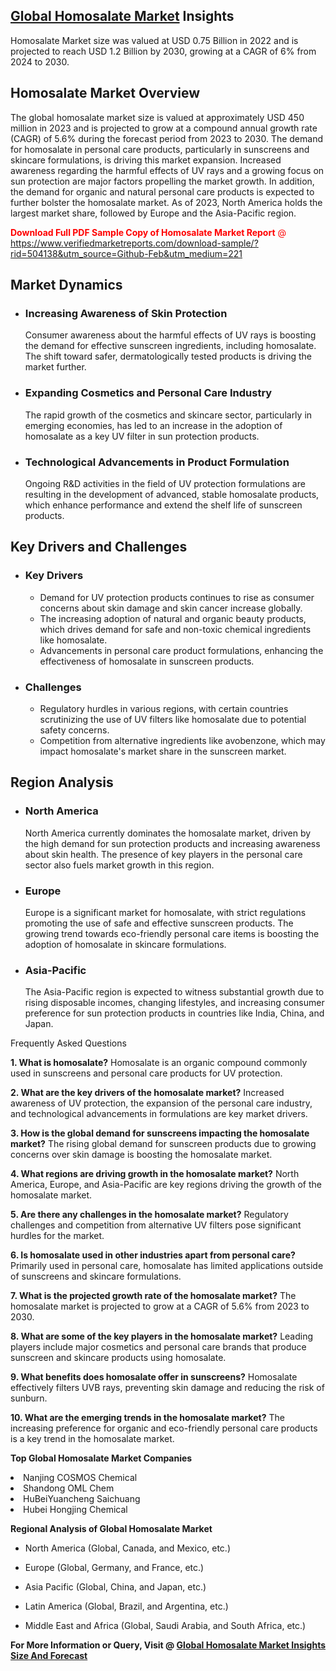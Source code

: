 <h2><a href="https://www.verifiedmarketreports.com/download-sample/?rid=504138&amp;utm_source=Github&amp;utm_medium=221" target="_blank">Global Homosalate Market</a> Insights</h2><p>Homosalate Market size was valued at USD 0.75 Billion in 2022 and is projected to reach USD 1.2 Billion by 2030, growing at a CAGR of 6% from 2024 to 2030.</p><p> <h2>Homosalate Market Overview</h2> <p>The global homosalate market size is valued at approximately USD 450 million in 2023 and is projected to grow at a compound annual growth rate (CAGR) of 5.6% during the forecast period from 2023 to 2030. The demand for homosalate in personal care products, particularly in sunscreens and skincare formulations, is driving this market expansion. Increased awareness regarding the harmful effects of UV rays and a growing focus on sun protection are major factors propelling the market growth. In addition, the demand for organic and natural personal care products is expected to further bolster the homosalate market. As of 2023, North America holds the largest market share, followed by Europe and the Asia-Pacific region. <p><span class=""><span style="color: #ff0000;"><strong>Download Full PDF Sample Copy of Homosalate Market Report</strong> @ </span><a href="https://www.verifiedmarketreports.com/download-sample/?rid=504138&amp;utm_source=Github-Feb&amp;utm_medium=221" target="_blank">https://www.verifiedmarketreports.com/download-sample/?rid=504138&amp;utm_source=Github-Feb&amp;utm_medium=221</a></span></p> <h2>Market Dynamics</h2> <ul> <li><h3>Increasing Awareness of Skin Protection</h3> Consumer awareness about the harmful effects of UV rays is boosting the demand for effective sunscreen ingredients, including homosalate. The shift toward safer, dermatologically tested products is driving the market further. </li> <li><h3>Expanding Cosmetics and Personal Care Industry</h3> The rapid growth of the cosmetics and skincare sector, particularly in emerging economies, has led to an increase in the adoption of homosalate as a key UV filter in sun protection products. </li> <li><h3>Technological Advancements in Product Formulation</h3> Ongoing R&D activities in the field of UV protection formulations are resulting in the development of advanced, stable homosalate products, which enhance performance and extend the shelf life of sunscreen products. </li> </ul> <h2>Key Drivers and Challenges</h2> <ul> <li><h3>Key Drivers</h3> <ul> <li>Demand for UV protection products continues to rise as consumer concerns about skin damage and skin cancer increase globally.</li> <li>The increasing adoption of natural and organic beauty products, which drives demand for safe and non-toxic chemical ingredients like homosalate.</li> <li>Advancements in personal care product formulations, enhancing the effectiveness of homosalate in sunscreen products.</li> </ul> </li> <li><h3>Challenges</h3> <ul> <li>Regulatory hurdles in various regions, with certain countries scrutinizing the use of UV filters like homosalate due to potential safety concerns.</li> <li>Competition from alternative ingredients like avobenzone, which may impact homosalate's market share in the sunscreen market.</li> </ul> </li> </ul> <h2>Region Analysis</h2> <ul> <li><h3>North America</h3> North America currently dominates the homosalate market, driven by the high demand for sun protection products and increasing awareness about skin health. The presence of key players in the personal care sector also fuels market growth in this region. </li> <li><h3>Europe</h3> Europe is a significant market for homosalate, with strict regulations promoting the use of safe and effective sunscreen products. The growing trend towards eco-friendly personal care items is boosting the adoption of homosalate in skincare formulations. </li> <li><h3>Asia-Pacific</h3> The Asia-Pacific region is expected to witness substantial growth due to rising disposable incomes, changing lifestyles, and increasing consumer preference for sun protection products in countries like India, China, and Japan. </li> </ul> <p>Frequently Asked Questions</p> <p><b>1. What is homosalate?</b> Homosalate is an organic compound commonly used in sunscreens and personal care products for UV protection.</p> <p><b>2. What are the key drivers of the homosalate market?</b> Increased awareness of UV protection, the expansion of the personal care industry, and technological advancements in formulations are key market drivers.</p> <p><b>3. How is the global demand for sunscreens impacting the homosalate market?</b> The rising global demand for sunscreen products due to growing concerns over skin damage is boosting the homosalate market.</p> <p><b>4. What regions are driving growth in the homosalate market?</b> North America, Europe, and Asia-Pacific are key regions driving the growth of the homosalate market.</p> <p><b>5. Are there any challenges in the homosalate market?</b> Regulatory challenges and competition from alternative UV filters pose significant hurdles for the market.</p> <p><b>6. Is homosalate used in other industries apart from personal care?</b> Primarily used in personal care, homosalate has limited applications outside of sunscreens and skincare formulations.</p> <p><b>7. What is the projected growth rate of the homosalate market?</b> The homosalate market is projected to grow at a CAGR of 5.6% from 2023 to 2030.</p> <p><b>8. What are some of the key players in the homosalate market?</b> Leading players include major cosmetics and personal care brands that produce sunscreen and skincare products using homosalate.</p> <p><b>9. What benefits does homosalate offer in sunscreens?</b> Homosalate effectively filters UVB rays, preventing skin damage and reducing the risk of sunburn.</p> <p><b>10. What are the emerging trends in the homosalate market?</b> The increasing preference for organic and eco-friendly personal care products is a key trend in the homosalate market.</p> </p><p><strong>Top Global Homosalate Market Companies</strong></p><div data-test-id=""><p><li>Nanjing COSMOS Chemical</li><li> Shandong OML Chem</li><li> HuBeiYuancheng Saichuang</li><li> Hubei Hongjing Chemical</li></p><div><strong>Regional Analysis of&nbsp;Global Homosalate Market</strong></div><ul><li dir="ltr"><p dir="ltr">North America&nbsp;(Global, Canada, and Mexico, etc.)</p></li><li dir="ltr"><p dir="ltr">Europe (Global, Germany, and France, etc.)</p></li><li dir="ltr"><p dir="ltr">Asia Pacific&nbsp;(Global, China, and Japan, etc.)</p></li><li dir="ltr"><p dir="ltr">Latin America&nbsp;(Global, Brazil, and Argentina, etc.)</p></li><li dir="ltr">Middle East and Africa&nbsp;(Global, Saudi Arabia, and South Africa, etc.)</li></ul><p><strong>For More Information or Query, Visit @&nbsp;</strong><strong><a href="https://www.verifiedmarketreports.com/product/homosalate-market/?utm_source=Github&amp;utm_medium=221" target="_blank">Global Homosalate Market Insights Size And Forecast</a></strong></p></div>

